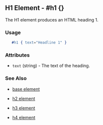 <!-- dash: #h1 | Element | ###:Section -->



## H1 Element - #h1 {}

The H1 element produces an HTML heading 1.

### Usage

```erlang
   #h1 { text="Headline 1" }

```

### Attributes

   * `text` (string) - The text of the heading.

### See Also

 *  [base element](./element_base.md)

 *  [h2 element](./h2.md)

 *  [h3 element](./h3.md)

 *  [h4 element](./h4.md)
